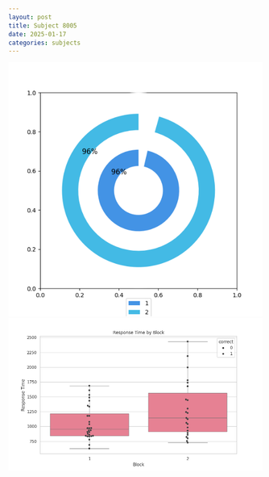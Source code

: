 ```yaml
---
layout: post
title: Subject 8005
date: 2025-01-17
categories: subjects
---
```


![](data/8005/run-21/8005__acc_test.png)
![](data/8005/run-21/8005_rt.png)
